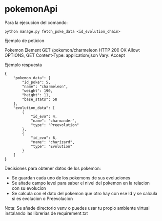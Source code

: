 # pokemonApi
Para la ejecucion del comando:

```
python manage.py fetch_poke_data <id_evolution_chain>
```

Ejemplo de peticion

Pokemon Element
GET /pokemon/charmeleon
HTTP 200 OK
Allow: OPTIONS, GET
Content-Type: application/json
Vary: Accept


Ejemplo respuesta 
```
{
    "pokemon_data": {
        "id_poke": 5,
        "name": "charmeleon",
        "weight": 190,
        "height": 11,
        "base_stats": 58
    },
    "evolution_data": [
        {
            "id_evo": 4,
            "name": "charmander",
            "type": "Preevolution"
        },
        {
            "id_evo": 6,
            "name": "charizard",
            "type": "Evolution"
        }
    ]
}
```
Decisiones para obtener datos de los pokemon:

*   Se guardan cada uno de los pokemons de sus evoluciones
*   Se añade campo level para saber el nivel del pokemon en la relacion con su evolucion
*   Se calcula con el dato del pokemon que otro hay con ese Id y se calcula si es evolucion o Preevolucion

Nota: Se añade directorio venv o puedes usar tu propio ambiente virtual instalando las librerias de requirement.txt
